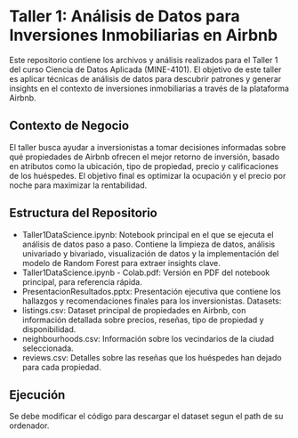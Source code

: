 # Taller 1: Análisis de Datos para Inversiones Inmobiliarias en Airbnb
Este repositorio contiene los archivos y análisis realizados para el Taller 1 del curso Ciencia de Datos Aplicada (MINE-4101). El objetivo de este taller es aplicar técnicas de análisis de datos para descubrir patrones y generar insights en el contexto de inversiones inmobiliarias a través de la plataforma Airbnb.

## Contexto de Negocio
El taller busca ayudar a inversionistas a tomar decisiones informadas sobre qué propiedades de Airbnb ofrecen el mejor retorno de inversión, basado en atributos como la ubicación, tipo de propiedad, precio y calificaciones de los huéspedes. El objetivo final es optimizar la ocupación y el precio por noche para maximizar la rentabilidad.

## Estructura del Repositorio
- Taller1DataScience.ipynb: Notebook principal en el que se ejecuta el análisis de datos paso a paso. Contiene la limpieza de datos, análisis univariado y bivariado, visualización de datos y la implementación del modelo de Random Forest para extraer insights clave.
- Taller1DataScience.ipynb - Colab.pdf: Versión en PDF del notebook principal, para referencia rápida.
- PresentacionResultados.pptx: Presentación ejecutiva que contiene los hallazgos y recomendaciones finales para los inversionistas.
Datasets:
- listings.csv: Dataset principal de propiedades en Airbnb, con información detallada sobre precios, reseñas, tipo de propiedad y disponibilidad.
- neighbourhoods.csv: Información sobre los vecindarios de la ciudad seleccionada.
- reviews.csv: Detalles sobre las reseñas que los huéspedes han dejado para cada propiedad.

## Ejecución

Se debe modificar el código para descargar el dataset segun el path de su ordenador.
